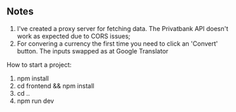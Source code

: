 
## Notes

1. I've created a proxy server for fetching data. The Privatbank API doesn't work as expected due to CORS issues;
2. For convering a currency the first time you need to click an 'Convert' button. The inputs swapped as at Google Translator

How to start a project:

1. npm install
2. cd frontend && npm install
3. cd ..
4. npm run dev